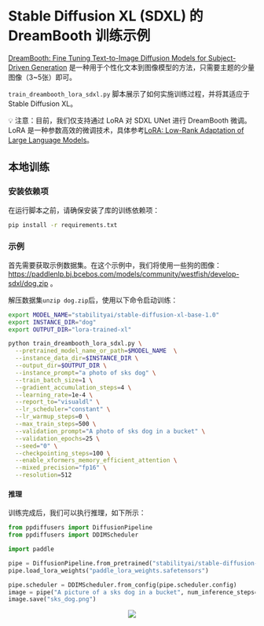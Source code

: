 # Stable Diffusion XL (SDXL) 的 DreamBooth 训练示例
[DreamBooth: Fine Tuning Text-to-Image Diffusion Models for Subject-Driven Generation](https://arxiv.org/abs/2208.12242) 是一种用于个性化文本到图像模型的方法，只需要主题的少量图像（3~5张）即可。

`train_dreambooth_lora_sdxl.py` 脚本展示了如何实施训练过程，并将其适应于 Stable Diffusion XL。

💡 注意：目前，我们仅支持通过 LoRA 对 SDXL UNet 进行 DreamBooth 微调。LoRA 是一种参数高效的微调技术，具体参考[LoRA: Low-Rank Adaptation of Large Language Models](https://arxiv.org/abs/2106.09685)。

## 本地训练
### 安装依赖项
在运行脚本之前，请确保安装了库的训练依赖项：

```bash
pip install -r requirements.txt
```

### 示例
首先需要获取示例数据集。在这个示例中，我们将使用一些狗的图像：https://paddlenlp.bj.bcebos.com/models/community/westfish/develop-sdxl/dog.zip 。

解压数据集``unzip dog.zip``后，使用以下命令启动训练：
```bash
export MODEL_NAME="stabilityai/stable-diffusion-xl-base-1.0"
export INSTANCE_DIR="dog"
export OUTPUT_DIR="lora-trained-xl"

python train_dreambooth_lora_sdxl.py \
  --pretrained_model_name_or_path=$MODEL_NAME  \
  --instance_data_dir=$INSTANCE_DIR \
  --output_dir=$OUTPUT_DIR \
  --instance_prompt="a photo of sks dog" \
  --train_batch_size=1 \
  --gradient_accumulation_steps=4 \
  --learning_rate=1e-4 \
  --report_to="visualdl" \
  --lr_scheduler="constant" \
  --lr_warmup_steps=0 \
  --max_train_steps=500 \
  --validation_prompt="A photo of sks dog in a bucket" \
  --validation_epochs=25 \
  --seed="0" \
  --checkpointing_steps=100 \
  --enable_xformers_memory_efficient_attention \
  --mixed_precision="fp16" \
  --resolution=512
```

#### 推理
训练完成后，我们可以执行推理，如下所示：

```python
from ppdiffusers import DiffusionPipeline
from ppdiffusers import DDIMScheduler

import paddle

pipe = DiffusionPipeline.from_pretrained("stabilityai/stable-diffusion-xl-base-1.0", paddle_dtype=paddle.float16)
pipe.load_lora_weights("paddle_lora_weights.safetensors")

pipe.scheduler = DDIMScheduler.from_config(pipe.scheduler.config)
image = pipe("A picture of a sks dog in a bucket", num_inference_steps=25).images[0]
image.save("sks_dog.png")
```
<p align="center">
    <img src="https://user-images.githubusercontent.com/20476674/267534284-4c203609-4e9a-449c-82f3-4592a564a1fc.png">
</p>

